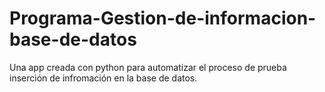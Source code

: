 # Programa-Gestion-de-informacion-base-de-datos
Una app creada con python para automatizar el proceso de prueba inserción de infromación en la base de datos.
